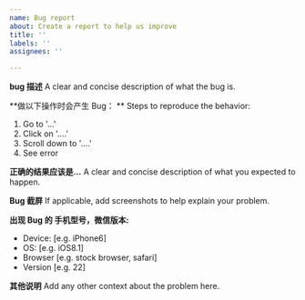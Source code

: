 ```yaml
---
name: Bug report
about: Create a report to help us improve
title: ''
labels: ''
assignees: ''

---
```


**bug 描述**
A clear and concise description of what the bug is.

**做以下操作时会产生 Bug： **
Steps to reproduce the behavior:
1. Go to '...'
2. Click on '....'
3. Scroll down to '....'
4. See error

**正确的结果应该是...**
A clear and concise description of what you expected to happen.

**Bug 截屏**
If applicable, add screenshots to help explain your problem.


**出现 Bug 的 手机型号，微信版本:**
 - Device: [e.g. iPhone6]
 - OS: [e.g. iOS8.1]
 - Browser [e.g. stock browser, safari]
 - Version [e.g. 22]

**其他说明**
Add any other context about the problem here.
